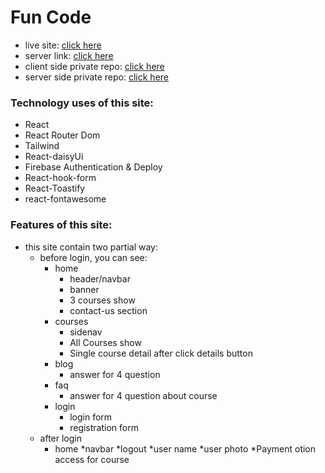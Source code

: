# Fun Code


* live site: [click here](https://fun-code-fa88c.web.app/)
* server link: [click here](https://ph-b6-assignmet10-server.vercel.app/)
* client side private repo: [click here](https://github.com/programming-hero-web-course1/b610-learning-platform-client-side-sohag-9065)
* server side private repo: [click here](https://github.com/programming-hero-web-course1/b610-lerning-platform-server-side-sohag-9065)


### Technology uses of this site:
* React
* React Router Dom
* Tailwind
* React-daisyUi
* Firebase Authentication & Deploy
* React-hook-form
* React-Toastify
* react-fontawesome


### Features of this site:
* this site contain two partial way:
    * before login, you can see:
        * home
            * header/navbar
            * banner
            * 3 courses show
            * contact-us section
        * courses
            * sidenav
            * All Courses show
            * Single course detail after click details button
        * blog
            * answer for 4 question
        * faq
            * answer for 4 question about course
        * login
            * login form
            * registration form
    * after login
        * home
            *navbar 
                *logout
                *user name
                *user photo
        *Payment otion access for course
        
        
        
